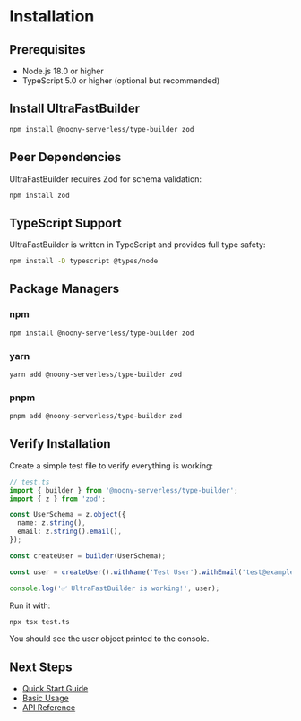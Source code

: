 # Installation

## Prerequisites

- Node.js 18.0 or higher
- TypeScript 5.0 or higher (optional but recommended)

## Install UltraFastBuilder

```bash
npm install @noony-serverless/type-builder zod
```

## Peer Dependencies

UltraFastBuilder requires Zod for schema validation:

```bash
npm install zod
```

## TypeScript Support

UltraFastBuilder is written in TypeScript and provides full type safety:

```bash
npm install -D typescript @types/node
```

## Package Managers

### npm

```bash
npm install @noony-serverless/type-builder zod
```

### yarn

```bash
yarn add @noony-serverless/type-builder zod
```

### pnpm

```bash
pnpm add @noony-serverless/type-builder zod
```

## Verify Installation

Create a simple test file to verify everything is working:

```typescript
// test.ts
import { builder } from '@noony-serverless/type-builder';
import { z } from 'zod';

const UserSchema = z.object({
  name: z.string(),
  email: z.string().email(),
});

const createUser = builder(UserSchema);

const user = createUser().withName('Test User').withEmail('test@example.com').build();

console.log('✅ UltraFastBuilder is working!', user);
```

Run it with:

```bash
npx tsx test.ts
```

You should see the user object printed to the console.

## Next Steps

- [Quick Start Guide](./quick-start.md)
- [Basic Usage](./basic-usage.md)
- [API Reference](../api/core-functions.md)
